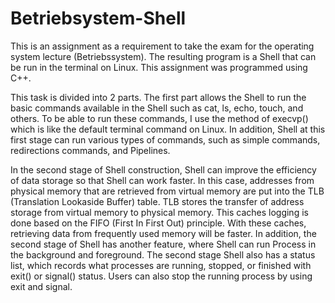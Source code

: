 # Betriebsystem-Shell

This is an assignment as a requirement to take the exam for the operating system lecture (Betriebssystem). The resulting program is a Shell that can be run in the terminal on Linux. This assignment was programmed using C++.

This task is divided into 2 parts. The first part allows the Shell to run the basic commands available in the Shell such as cat, ls, echo, touch, and others. To be able to run these commands, I use the method of execvp() which is like the default terminal command on Linux. In addition, Shell at this first stage can run various types of commands, such as simple commands, redirections commands, and Pipelines.

In the second stage of Shell construction, Shell can improve the efficiency of data storage so that Shell can work faster. In this case, addresses from physical memory that are retrieved from virtual memory are put into the TLB (Translation Lookaside Buffer) table. TLB stores the transfer of address storage from virtual memory to physical memory. This caches logging is done based on the FIFO (First In First Out) principle. With these caches, retrieving data from frequently used memory will be faster. In addition, the second stage of Shell has another feature, where Shell can run Process in the background and foreground. The second stage Shell also has a status list, which records what processes are running, stopped, or finished with exit() or signal() status. Users can also stop the running process by using exit and signal.

